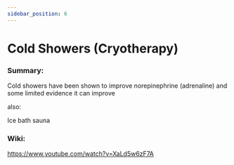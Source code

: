 ```yaml
---
sidebar_position: 6
---
```


# Cold Showers (Cryotherapy)

### Summary: 

Cold showers have been shown to improve norepinephrine (adrenaline) 
and some limited evidence it can improve 


also:

Ice bath
sauna



### Wiki:


https://www.youtube.com/watch?v=XaLd5w6zF7A





